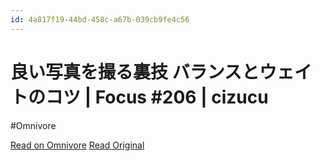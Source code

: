 ```yaml
---
id: 4a817f19-44bd-458c-a67b-039cb9fe4c56
---
```


# 良い写真を撮る裏技 バランスとウェイトのコツ | Focus #206 | cizucu
#Omnivore

[Read on Omnivore](https://omnivore.app/me/https-www-cizucu-com-magazines-2024-06-balance-and-weigh-referre-1903d527fd5)
[Read Original](https://www.cizucu.com/magazines/2024-06-balance-and-weigh?referrer=app)

